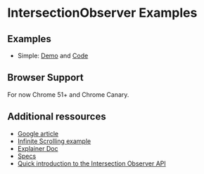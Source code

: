 # IntersectionObserver Examples

## Examples

* Simple: [Demo](http://htmlpreview.github.io/?https://github.com/matuzo/IntersectionObserver-Examples/blob/master/simple.html) and [Code](https://github.com/matuzo/IntersectionObserver-Examples/blob/master/simple.html)
	
## Browser Support

For now Chrome 51+ and Chrome Canary.

## Additional ressources

* [Google article](https://developers.google.com/web/updates/2016/04/intersectionobserver)
* [Infinite Scrolling example](https://googlechrome.github.io/samples/intersectionobserver/index.html)
* [Explainer Doc](https://github.com/WICG/IntersectionObserver/blob/gh-pages/explainer.md)
* [Specs](https://wicg.github.io/IntersectionObserver/)
* [Quick introduction to the Intersection Observer API](https://jeremenichelli.github.io/2016/04/quick-introduction-to-the-intersection-observer-api)